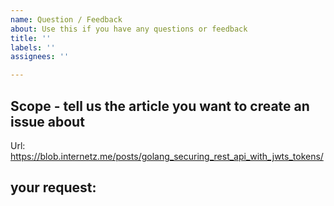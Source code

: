 ```yaml
---
name: Question / Feedback
about: Use this if you have any questions or feedback
title: ''
labels: ''
assignees: ''

---
```


## Scope - tell us the article you want to create an issue about

Url: https://blob.internetz.me/posts/golang_securing_rest_api_with_jwts_tokens/

## your request:

